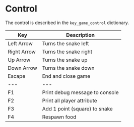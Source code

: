 # Control
The control is described in the `key_game_control` dictionary.

| Key   | Description   |
|	---	|	---	        |
|Left Arrow  |  Turns the snake left  |
|Right Arrow |  Turns the snake right  |
|Up Arrow    |  Turns the snake up  |
|Down Arrow  |  Turns the snake down  |
|Escape      |  End and close game  |
|	---	|	---	        |
|F1      |  Print debug message to console  |
|F2      |  Print all player attribute  |
|F3      |  Add 1 point (square) to snake  |
|F4      |  Respawn food  |

